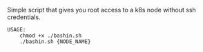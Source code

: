 Simple script that gives you root access to a k8s node without ssh credentials. 

```
USAGE:
	chmod +x ./bashin.sh
	./bashin.sh {NODE_NAME}
```
